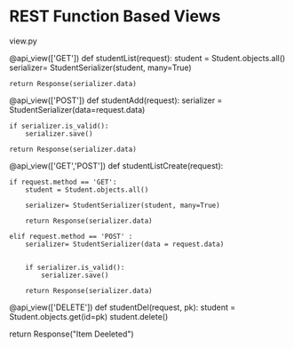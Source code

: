 # REST Function Based Views  


view.py 



@api_view(['GET'])
def studentList(request):
    student = Student.objects.all()
    serializer= StudentSerializer(student, many=True)

    return Response(serializer.data)




@api_view(['POST'])
def studentAdd(request):
    serializer =  StudentSerializer(data=request.data)  

    if serializer.is_valid():
        serializer.save()
    
    return Response(serializer.data)



@api_view(['GET','POST'])
def studentListCreate(request):

    if request.method == 'GET':
        student = Student.objects.all()
    
        serializer= StudentSerializer(student, many=True)
  
        return Response(serializer.data)

    elif request.method == 'POST' :
        serializer= StudentSerializer(data = request.data)


        if serializer.is_valid():
            serializer.save()
    
        return Response(serializer.data)

@api_view(['DELETE'])
def studentDel(request, pk): 
   student = Student.objects.get(id=pk)
   student.delete()

   return Response("Item Deeleted")        

